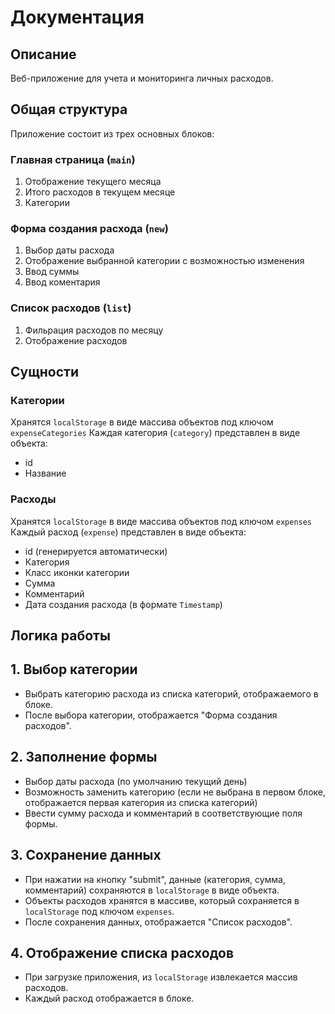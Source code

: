 # Документация

## Описание

Веб-приложение для учета и мониторинга личных расходов.

## Общая структура

Приложение состоит из трех основных блоков:

### Главная страница (`main`)

1. Отображение текущего месяца
2. Итого расходов в текущем месяце
3. Категории

### Форма создания расхода (`new`)

1. Выбор даты расхода
2. Отображение выбранной категории с возможностью изменения
3. Ввод суммы
4. Ввод коментария

### Список расходов (`list`)

1. Фильрация расходов по месяцу
2. Отображение расходов

## Cущности

### Категории

Хранятся `localStorage` в виде массива объектов под ключом `expenseCategories`
Каждая категория (`category`) представлен в виде объекта:
   - id
   - Название

### Расходы

Хранятся `localStorage` в виде массива объектов под ключом `expenses`
Каждый расход (`expense`) представлен в виде объекта:
   - id (генерируется автоматически)
   - Категория
   - Класс иконки категории
   - Сумма
   - Комментарий
   - Дата создания расхода (в формате `Timestamp`)

## Логика работы

## 1. Выбор категории

   - Выбрать категорию расхода из списка категорий, отображаемого в блоке.
   - После выбора категории, отображается "Форма создания расходов".

## 2. Заполнение формы
   - Выбор даты расхода (по умолчанию текущий день)
   - Возможность заменить категорию (если не выбрана в первом блоке, отображается первая категория из списка категорий)
   - Ввести сумму расхода и комментарий в соответствующие поля формы.

## 3. Сохранение данных

   - При нажатии на кнопку "submit", данные (категория, сумма, комментарий) сохраняются в `localStorage` в виде объекта.
   - Объекты расходов хранятся в массиве, который сохраняется в `localStorage` под ключом `expenses`.
   - После сохранения данных, отображается "Список расходов".

## 4. Отображение списка расходов
   - При загрузке приложения, из `localStorage` извлекается массив расходов.
   - Каждый расход отображается в блоке.

